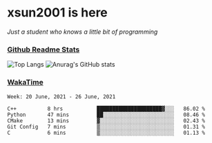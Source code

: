 # xsun2001 is here

*Just a student who knows a little bit of programming*

### [Github Readme Stats](https://github.com/anuraghazra/github-readme-stats)

![Top Langs](https://github-readme-stats.vercel.app/api/top-langs/?username=xsun2001&layout=compact&theme=radical) ![Anurag's GitHub stats](https://github-readme-stats.vercel.app/api?username=xsun2001&show_icons=true&theme=radical)

### [WakaTime](https://wakatime.com)

<!--START_SECTION:waka-->
```text
Week: 20 June, 2021 - 26 June, 2021

C++          8 hrs           █████████████████████▓░░░   86.02 % 
Python       47 mins         ██░░░░░░░░░░░░░░░░░░░░░░░   08.46 % 
CMake        13 mins         ▓░░░░░░░░░░░░░░░░░░░░░░░░   02.43 % 
Git Config   7 mins          ▒░░░░░░░░░░░░░░░░░░░░░░░░   01.31 % 
C            6 mins          ▒░░░░░░░░░░░░░░░░░░░░░░░░   01.13 % 
```
<!--END_SECTION:waka-->

